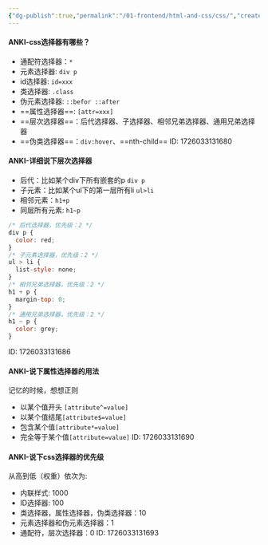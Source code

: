 ```yaml
---
{"dg-publish":true,"permalink":"/01-frontend/html-and-css/css/","created":"2024-09-18T14:20:16.675+08:00","updated":"2024-09-23T10:01:02.089+08:00"}
---
```


#### ANKI-css选择器有哪些？
+ 通配符选择器：`*`
+ 元素选择器: `div p`
+ id选择器: `id=xxx`
+ 类选择器: `.class`
+ 伪元素选择器: `::befor ::after`
+ ==属性选择器==: `[attr=xxx]`
+ ==层次选择器==：后代选择器、子选择器、相邻兄弟选择器、通用兄弟选择器
+ ==伪类选择器==：`div:hover`、==nth-child==
ID: 1726033131680


#### ANKI-详细说下层次选择器
+ 后代：比如某个div下所有嵌套的p `div p`
+ 子元素：比如某个ul下的第一层所有li `ul>li`
+ 相邻元素：`h1+p`
+ 同层所有元素: `h1~p`
```js
/* 后代选择器，优先级：2 */
div p {
  color: red;
} 
/* 子元素选择器，优先级：2 */
ul > li {
  list-style: none;
} 
/* 相邻兄弟选择器，优先级：2 */
h1 + p {
  margin-top: 0;
} 
/* 通用兄弟选择器，优先级：2 */
h1 ~ p {
  color: grey;
} 
```
ID: 1726033131686

#### ANKI-说下属性选择器的用法
记忆的时候，想想正则
+ 以某个值开头 `[attribute^=value]`
+ 以某个值结尾`[attribute$=value]`
+ 包含某个值`[attribute*=value]`
+ 完全等于某个值`[attribute=value]`
ID: 1726033131690

#### ANKI-说下css选择器的优先级
从高到低（权重）依次为:
+ 内联样式: 1000
+ ID选择器: 100
+ 类选择器，属性选择器，伪类选择器：10
+ 元素选择器和伪元素选择器：1
+ 通配符，层次选择器：0
ID: 1726033131693

